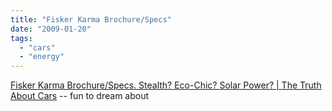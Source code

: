 ```yaml
---
title: "Fisker Karma Brochure/Specs"
date: "2009-01-20"
tags: 
  - "cars"
  - "energy"
---
```


[Fisker Karma Brochure/Specs. Stealth? Eco-Chic? Solar Power? | The Truth About Cars](http://www.thetruthaboutcars.com/fisker-karma-brochurespecs-stealth-eco-chic-solar-power/) -- fun to dream about

